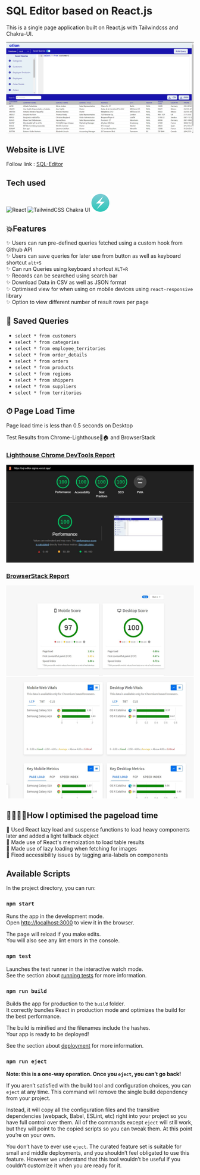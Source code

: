 # SQL Editor based on React.js

This is a single page application built on React.js with Tailwindcss and Chakra-UI.

![Landing Page](src/assets/PageScreenshot/fullScreenShot.jpg)

## Website is LIVE

Follow link : [SQL-Editor](https://sql-editor-sigma.vercel.app/)

## Tech used

![React](https://img.shields.io/badge/react-%2320232a.svg?style=for-the-badge&logo=react&logoColor=%2361DAFB)
![TailwindCSS](https://img.shields.io/badge/tailwindcss-%2338B2AC.svg?style=for-the-badge&logo=tailwind-css&logoColor=white)
Chakra UI ![TailwindCSS](https://raw.githubusercontent.com/chakra-ui/chakra-ui-docs/main/public/favicon.png)

## 💥Features

✨ Users can run pre-defined queries fetched using a custom hook from Github API\
✨ Users can save queries for later use from button as well as keyboard shortcut `alt+S`\
✨ Can run Queries using keyboard shortcut `ALT+R`\
✨ Records can be searched using search bar\
✨ Download Data in CSV as well as JSON format\
✨ Optimised view for when using on mobile devices using `react-responsive` library\
✨ Option to view different number of result rows per page

## 💾 Saved Queries

- `select * from customers`
- `select * from categories`
- `select * from employee_territories`
- `select * from order_details`
- `select * from orders`
- `select * from products`
- `select * from regions`
- `select * from shippers`
- `select * from suppliers`
- `select * from territories`

## ⏱ Page Load Time

Page load time is less than 0.5 seconds on Desktop

Test Results from Chrome-Lighthouse🔦🏠 and BrowserStack

### [Lighthouse Chrome DevTools Report](https://developers.google.com/web/tools/lighthouse#devtools)

![lighthouse report](src/assets/Results/lighthouseResults.jpg)

### [BrowserStack Report](https://www.browserstack.com/speedlab)

![browserstack report 1](src/assets/Results/browserStack1.jpg)
![browserstack report 2](src/assets/Results/browserStack2.jpg)

## 🏃🏻‍♂️💨How I optimised the pageload time

🔨 Used React lazy load and suspense functions to load heavy components later and added a light fallback object\
🔨 Made use of React's memoization to load table results\
🔨 Made use of lazy loading when fetching for images\
🔨 Fixed accessibility issues by tagging aria-labels on components

## Available Scripts

In the project directory, you can run:

### `npm start`

Runs the app in the development mode.<br />
Open [http://localhost:3000](http://localhost:3000) to view it in the browser.

The page will reload if you make edits.<br />
You will also see any lint errors in the console.

### `npm test`

Launches the test runner in the interactive watch mode.<br />
See the section about [running tests](https://facebook.github.io/create-react-app/docs/running-tests) for more information.

### `npm run build`

Builds the app for production to the `build` folder.<br />
It correctly bundles React in production mode and optimizes the build for the best performance.

The build is minified and the filenames include the hashes.<br />
Your app is ready to be deployed!

See the section about [deployment](https://facebook.github.io/create-react-app/docs/deployment) for more information.

### `npm run eject`

**Note: this is a one-way operation. Once you `eject`, you can’t go back!**

If you aren’t satisfied with the build tool and configuration choices, you can `eject` at any time. This command will remove the single build dependency from your project.

Instead, it will copy all the configuration files and the transitive dependencies (webpack, Babel, ESLint, etc) right into your project so you have full control over them. All of the commands except `eject` will still work, but they will point to the copied scripts so you can tweak them. At this point you’re on your own.

You don’t have to ever use `eject`. The curated feature set is suitable for small and middle deployments, and you shouldn’t feel obligated to use this feature. However we understand that this tool wouldn’t be useful if you couldn’t customize it when you are ready for it.
